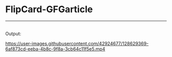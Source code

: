 # FlipCard-GFGarticle
<hr>
<br>
Output:


https://user-images.githubusercontent.com/42924677/128629369-6af873cd-eeba-4b8c-9f8a-3cb64c11f5e5.mp4


